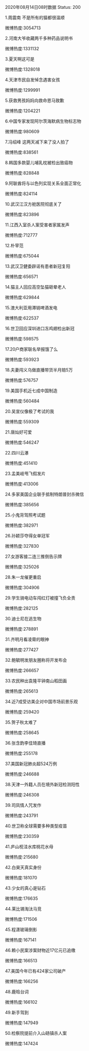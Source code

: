 2020年08月14日08时数据
Status: 200

1.周震南 不是所有的猫都很温顺

微博热度:3054713

2.河南大爷收藏两千多种药品说明书

微博热度:1331132

3.夏天啊这可是

微博热度:1328018

4.天津市民自发悼念遇害女孩

微博热度:1299991

5.获救男孩妈妈向救命恩马致歉

微博热度:1204221

6.中国专家发现阿尔茨海默病生物标志物

微博热度:980609

7.冯绍峰 这两天减下来了没人拍了

微博热度:838561

8.韩国多款婴儿哺乳枕被检出致癌物

微博热度:828848

9.阿联酋将与以色列实现关系全面正常化

微博热度:824114

10.武汉江汉方舱医院彻底关了

微博热度:823896

11.江西入室杀人案受害者家属发声

微博热度:712777

12.朴宰范

微博热度:675044

13.武汉卫健委辟谣有患者新冠复阳

微博热度:656571

14.猫主人回应高空坠猫砸晕老人

微博热度:629844

15.澳大利亚用滞销啤酒发电

微博热度:622537

16.世卫回应深圳进口冻鸡翅检出新冠

微博热度:598575

17.20户商家联名举报饿了么

微博热度:593923

18.夫妻闯义乌做直播带货半月赔5万

微博热度:576757

19.美国手机近七成中国制造

微博热度:560484

20.吴宣仪像极了考试的我

微博热度:559309

21.唐灿好可爱

微博热度:546247

22.四川云瀑

微博热度:451410

23.孟美岐甩飞假发片

微博热度:413006

24.多家美国企业联手抵制特朗普封杀微信

微博热度:385656

25.小鬼背驾照考试题

微博热度:382971

26.孙颖莎夺得女单冠军

微博热度:327830

27.女游客接二连三推倒告示牌

微博热度:325026

28.朱一龙催更重启

微博热度:304906

29.学生骑电动车闯红灯被撞飞负全责

微博热度:282125

30.迪士尼在逃生物

微博热度:278891

31.齐明月看凌霄的眼神

微博热度:277427

32.鲍毓明发朋友圈称将开发布会

微博热度:266657

33.农民种出袁隆平钟南山稻田画

微博热度:265613

34.近7成受访美企对中国市场前景乐观

微博热度:259420

35.贺子秋太难了

微博热度:258645

36.张含韵李佳琦直播

微博热度:255178

37.美国新冠肺炎超524万例

微博热度:246688

38.天津一外籍人员在境外新冠检测阳性

微博热度:246308

39.司凤情人咒发作

微博热度:243791

40.世卫称全球需要多种类型疫苗

微博热度:230359

41.庐山枧洼水库桃花水母

微博热度:215680

42.白昊天真实身份

微博热度:181070

43.少女的真心是钻石

微博热度:176635

44.莱比锡淘汰马竞

微博热度:171506

45.程潇玻璃倒影

微博热度:167141

46.赖小民案涉案财物近17亿元已追缴

微博热度:166513

47.美国今年已有424家公司破产

微博热度:166256

48.鹿晗台词

微博热度:166102

49.新手驾到

微博热度:147949

50.检察院提前介入山砀镇杀人案

微博热度:147424

